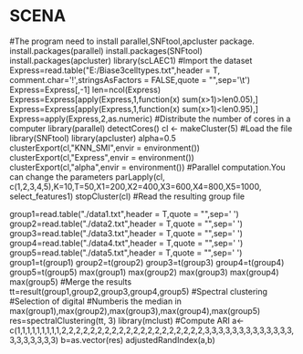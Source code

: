 # SCENA

<Tab><Tab>
#The program need to install parallel,SNFtool,apcluster package.
install.packages(parallel)
install.packages(SNFtool)
install.packages(apcluster)
library(scLAEC1)
#Import the dataset Express=read.table("E:/Biase3celltypes.txt",header = T, comment.char='!',stringsAsFactors = FALSE,quote = "",sep='\t')
Express=Express[,-1]
len=ncol(Express)
Express=Express[apply(Express,1,function(x) sum(x>1)>len0.05),]
Express=Express[apply(Express,1,function(x) sum(x>1)<len0.95),]
Express=apply(Express,2,as.numeric)
#Distribute the number of cores in a computer
library(parallel)
detectCores()
cl <- makeCluster(5)
#Load the file
library(SNFtool)
library(apcluster)
alpha=0.5
clusterExport(cl,"KNN_SMI",envir = environment())
clusterExport(cl,"Express",envir = environment())
clusterExport(cl,"alpha",envir = environment())
#Parallel computation.You can change the parameters
parLapply(cl, c(1,2,3,4,5),K=10,T=50,X1=200,X2=400,X3=600,X4=800,X5=1000, select_features1)
stopCluster(cl)
#Read the resulting group file

group1=read.table("./data1.txt",header = T,quote = "",sep=' ')
group2=read.table("./data2.txt",header = T,quote = "",sep=' ')
group3=read.table("./data3.txt",header = T,quote = "",sep=' ')
group4=read.table("./data4.txt",header = T,quote = "",sep=' ')
group5=read.table("./data5.txt",header = T,quote = "",sep=' ')
group1=t(group1)
group2=t(group2)
group3=t(group3)
group4=t(group4)
group5=t(group5)
max(group1)
max(group2)
max(group3)
max(group4)
max(group5)
#Merge the results
tt=result(group1,group2,group3,group4,group5)
#Spectral clustering
#Selection of digital
#Numberis the median in max(group1),max(group2),max(group3),max(group4),max(group5)
res=spectralClustering(tt, 3)
library(mclust)
#Compute ARI
a<-c(1,1,1,1,1,1,1,1,1,2,2,2,2,2,2,2,2,2,2,2,2,2,2,2,2,2,2,2,2,3,3,3,3,3,3,3,3,3,3,3,3,3,3,3,3,3,3,3,3)
b=as.vector(res)
adjustedRandIndex(a,b)

</Tab></Tab>












